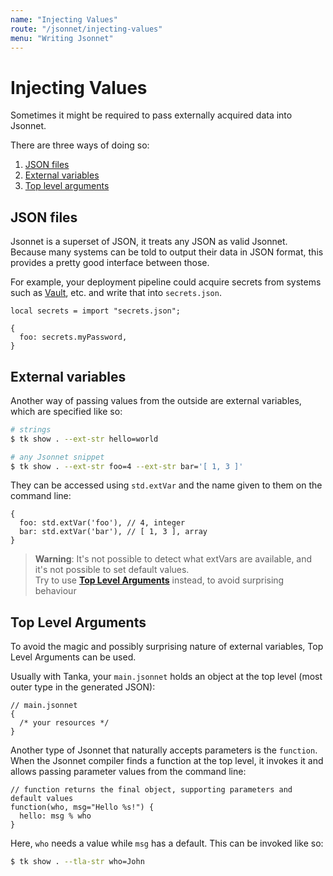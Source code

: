```yaml
---
name: "Injecting Values"
route: "/jsonnet/injecting-values"
menu: "Writing Jsonnet"
---
```


# Injecting Values

Sometimes it might be required to pass externally acquired data into Jsonnet.

There are three ways of doing so:

1. [JSON files](#json-files)
2. [External variables](#external-variables)
3. [Top level arguments](#top-level-arguments)

## JSON files

Jsonnet is a superset of JSON, it treats any JSON as valid Jsonnet. Because many
systems can be told to output their data in JSON format, this provides a pretty
good interface between those.

For example, your deployment pipeline could acquire secrets from systems such as
[Vault](https://www.vaultproject.io/), etc. and write that into `secrets.json`.

```jsonnet
local secrets = import "secrets.json";

{
  foo: secrets.myPassword,
}
```

## External variables

Another way of passing values from the outside are external variables, which are specified like so:

```bash
# strings
$ tk show . --ext-str hello=world

# any Jsonnet snippet
$ tk show . --ext-str foo=4 --ext-str bar='[ 1, 3 ]'
```

They can be accessed using `std.extVar` and the name given to them on the command line:

```jsonnet
{
  foo: std.extVar('foo'), // 4, integer
  bar: std.extVar('bar'), // [ 1, 3 ], array
}
```

> **Warning**: It's not possible to detect what extVars are available, and it's
> not possible to set default values.  
> Try to use [**Top Level Arguments**](#top-level-arguments) instead, to avoid surprising behaviour

## Top Level Arguments

To avoid the magic and possibly surprising nature of external variables, Top
Level Arguments can be used.

Usually with Tanka, your `main.jsonnet` holds an object at the top level (most
outer type in the generated JSON):

```jsonnet
// main.jsonnet
{
  /* your resources */
}
```

Another type of Jsonnet that naturally accepts parameters is the `function`.
When the Jsonnet compiler finds a function at the top level, it invokes it and
allows passing parameter values from the command line:

```jsonnet
// function returns the final object, supporting parameters and default values
function(who, msg="Hello %s!") {
  hello: msg % who
}
```

Here, `who` needs a value while `msg` has a default. This can be invoked like so:

```bash
$ tk show . --tla-str who=John
```
